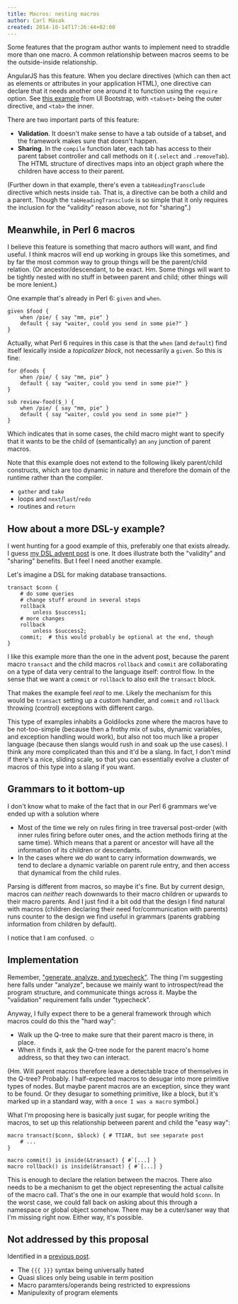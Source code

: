 ```yaml
---
title: Macros: nesting macros
author: Carl Mäsak
created: 2014-10-14T17:26:44+02:00
---
```

Some features that the program author wants to implement need to straddle more than one macro. A common relationship between macros seems to be the outside-inside relationship.

AngularJS has this feature. When you declare directives (which can then act as elements or attributes in your application HTML), one directive can declare that it needs another one around it to function using the `require` option. See [this example](https://github.com/angular-ui/bootstrap/blob/master/src/tabs/tabs.js#L184) from UI Bootstrap, with `<tabset>` being the outer directive, and `<tab>` the inner.

There are two important parts of this feature:

* **Validation**. It doesn't make sense to have a tab outside of a tabset, and the framework makes sure that doesn't happen.
* **Sharing**. In the `compile` function later, each tab has access to their parent tabset controller and call methods on it (`.select` and `.removeTab`). The HTML structure of directives maps into an object graph where the children have access to their parent.

(Further down in that example, there's even a `tabHeadingTransclude` directive which nests inside `tab`. That is, a directive can be both a child and a parent. Though the `tabHeadingTransclude` is so simple that it only requires the inclusion for the "validity" reason above, not for "sharing".)

## Meanwhile, in Perl 6 macros

I believe this feature is something that macro authors will want, and find useful. I think macros will end up working in groups like this sometimes, and by far the most common way to group things will be the parent/child relation. (Or ancestor/descendant, to be exact. Hm. Some things will want to be tightly nested with no stuff in between parent and child; other things will be more lenient.)

One example that's already in Perl 6: `given` and `when`.

    given $food {
        when /pie/ { say "mm, pie" }
        default { say "waiter, could you send in some pie?" }
    }

Actually, what Perl 6 requires in this case is that the `when` (and `default`) find itself lexically inside a *topicalizer block*, not necessarily a `given`. So this is fine:

    for @foods {
        when /pie/ { say "mm, pie" }
        default { say "waiter, could you send in some pie?" }
    }

    sub review-food($_) {
        when /pie/ { say "mm, pie" }
        default { say "waiter, could you send in some pie?" }
    }

Which indicates that in some cases, the child macro might want to specify that it wants to be the child of (semantically) an `any` junction of parent macros.

Note that this example does not extend to the following likely parent/child constructs, which are too dynamic in nature and therefore the domain of the runtime rather than the compiler.

* `gather` and `take`
* loops and `next`/`last`/`redo`
* routines and `return`

## How about a more DSL-y example?

I went hunting for a good example of this, preferably one that exists already. I guess [my DSL advent post](http://perl6advent.wordpress.com/2012/12/20/day-20-dynamic-variables-and-dsl-y-things/) is one. It does illustrate both the "validity" and "sharing" benefits. But I feel I need another example.

Let's imagine a DSL for making database transactions.

    transact $conn {
        # do some queries
        # change stuff around in several steps
        rollback
            unless $success1;
        # more changes
        rollback
            unless $success2;
        commit;  # this would probably be optional at the end, though
    }

I like this example more than the one in the advent post, because the parent macro `transact` and the child macros `rollback` and `commit` are collaborating on a type of data very central to the language itself: control flow. In the sense that we want a `commit` or `rollback` to also exit the `transact` block.

That makes the example feel *real* to me. Likely the mechanism for this would be `transact` setting up a custom handler, and `commit` and `rollback` throwing (control) exceptions with different cargo.

This type of examples inhabits a Goldilocks zone where the macros have to be not-too-simple (because then a frothy mix of subs, dynamic variables, and exception handling would work), but also not too much like a proper language (because then slangs would rush in and soak up the use cases). I think any more complicated than this and it'd be a slang. In fact, I don't mind if there's a nice, sliding scale, so that you can essentially evolve a cluster of macros of this type into a slang if you want.

## Grammars to it bottom-up

I don't know what to make of the fact that in our Perl 6 grammars we've ended up with a solution where

* Most of the time we rely on rules firing in tree traversal post-order (with inner rules firing before outer ones, and the action methods firing at the same time). Which means that a parent or ancestor will have all the information of its children or descendants.
* In the cases where we *do* want to carry information downwards, we tend to declare a dynamic variable on parent rule entry, and then access that dynamical from the child rules.

Parsing is different from macros, so maybe it's fine. But by current design, macros can *neither* reach downwards to their macro children or upwards to their macro parents. And I just find it a bit odd that the design I find natural with macros (children declaring their need for/communication with parents) runs counter to the design we find useful in grammars (parents grabbing information from children by default).

I notice that I am confused. ☺

## Implementation

Remember, ["generate, analyze, and typecheck"](http://strangelyconsistent.org/blog/macros-progress-report-after-a-long-break). The thing I'm suggesting here falls under "analyze", because we mainly want to introspect/read the program structure, and communicate things across it. Maybe the "validation" requirement falls under "typecheck".

Anyway, I fully expect there to be a general framework through which macros could do this the "hard way":

* Walk up the Q-tree to make sure that their parent macro is there, in place.
* When it finds it, ask the Q-tree node for the parent macro's home address, so that they two can interact.

(Hm. Will parent macros therefore leave a detectable trace of themselves in the Q-tree? Probably. I half-expected macros to desugar into more primitive types of nodes. But maybe parent macros are an exception, since they want to be found. Or they desugar to something primitive, like a block, but it's marked up in a standard way, with a `once I was a macro` symbol.)

What I'm proposing here is basically just sugar, for people writing the macros, to set up this relationship between parent and child the "easy way":

    macro transact($conn, $block) { # TTIAR, but see separate post
        # ...
    }

    macro commit() is inside(&transact) { #`[...] }
    macro rollback() is inside(&transact) { #`[...] }

This is enough to declare the relation between the macros. There also needs to be a mechanism to get the object representing the actual callsite of the macro call. That's the one in our example that would hold `$conn`. In the worst case, we could fall back on asking about this through a namespace or global object somehow. There may be a cuter/saner way that I'm missing right now. Either way, it's possible.

## Not addressed by this proposal

Identified in a [previous post](http://strangelyconsistent.org/blog/macros-progress-report-after-a-long-break).

* The `{{{ }}}` syntax being universally hated
* Quasi slices only being usable in term position
* Macro paramters/operands being restricted to expressions
* Manipulexity of program elements
